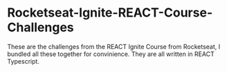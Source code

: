 # Rocketseat-Ignite-REACT-Course-Challenges

These are the challenges from the REACT Ignite Course from Rocketseat, I bundled all these together for convinience. 
They are all written in REACT Typescript.
